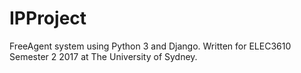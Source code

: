 # IPProject

FreeAgent system using Python 3 and Django. Written for ELEC3610 Semester 2
2017 at The University of Sydney.
